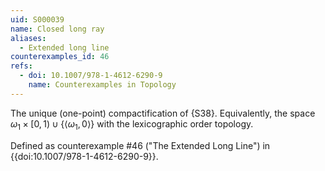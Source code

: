 ```yaml
---
uid: S000039
name: Closed long ray
aliases:
  - Extended long line
counterexamples_id: 46
refs:
  - doi: 10.1007/978-1-4612-6290-9 
    name: Counterexamples in Topology
---
```

The unique (one-point) compactification of {S38}. Equivalently,
the space $\omega_1\times[0,1)\cup\{\langle\omega_1,0\rangle\}$
with the lexicographic order topology.

Defined as counterexample #46 ("The Extended Long Line")
in {{doi:10.1007/978-1-4612-6290-9}}.
